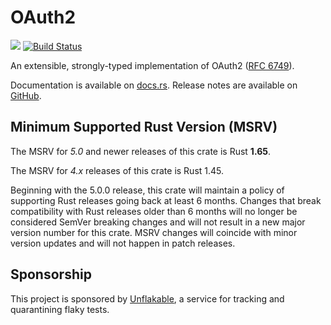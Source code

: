# OAuth2

<a href="https://crates.io/crates/oauth2"><img src="https://img.shields.io/crates/v/oauth2.svg"></a>
[![Build Status](https://github.com/ramosbugs/oauth2-rs/actions/workflows/main.yml/badge.svg)](https://github.com/ramosbugs/oauth2-rs/actions/workflows/main.yml)

An extensible, strongly-typed implementation of OAuth2
([RFC 6749](https://tools.ietf.org/html/rfc6749)).

Documentation is available on [docs.rs](https://docs.rs/oauth2). Release notes are available on [GitHub](https://github.com/ramosbugs/oauth2-rs/releases).

## Minimum Supported Rust Version (MSRV)

The MSRV for *5.0* and newer releases of this crate is Rust **1.65**.

The MSRV for *4.x* releases of this crate is Rust 1.45.

Beginning with the 5.0.0 release, this crate will maintain a policy of supporting
Rust releases going back at least 6 months. Changes that break compatibility with Rust releases
older than 6 months will no longer be considered SemVer breaking changes and will not result in a
new major version number for this crate. MSRV changes will coincide with minor version updates
and will not happen in patch releases.


## Sponsorship

This project is sponsored by [Unflakable](https://unflakable.com), a service for tracking and
quarantining flaky tests.
